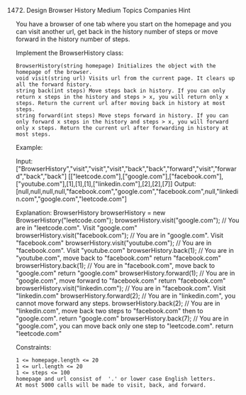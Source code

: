 1472. Design Browser History
Medium
Topics
Companies
Hint

You have a browser of one tab where you start on the homepage and you can visit another url, get back in the history number of steps or move forward in the history number of steps.

Implement the BrowserHistory class:

    BrowserHistory(string homepage) Initializes the object with the homepage of the browser.
    void visit(string url) Visits url from the current page. It clears up all the forward history.
    string back(int steps) Move steps back in history. If you can only return x steps in the history and steps > x, you will return only x steps. Return the current url after moving back in history at most steps.
    string forward(int steps) Move steps forward in history. If you can only forward x steps in the history and steps > x, you will forward only x steps. Return the current url after forwarding in history at most steps.

 

Example:

Input:
["BrowserHistory","visit","visit","visit","back","back","forward","visit","forward","back","back"]
[["leetcode.com"],["google.com"],["facebook.com"],["youtube.com"],[1],[1],[1],["linkedin.com"],[2],[2],[7]]
Output:
[null,null,null,null,"facebook.com","google.com","facebook.com",null,"linkedin.com","google.com","leetcode.com"]

Explanation:
BrowserHistory browserHistory = new BrowserHistory("leetcode.com");
browserHistory.visit("google.com");       // You are in "leetcode.com". Visit "google.com"
browserHistory.visit("facebook.com");     // You are in "google.com". Visit "facebook.com"
browserHistory.visit("youtube.com");      // You are in "facebook.com". Visit "youtube.com"
browserHistory.back(1);                   // You are in "youtube.com", move back to "facebook.com" return "facebook.com"
browserHistory.back(1);                   // You are in "facebook.com", move back to "google.com" return "google.com"
browserHistory.forward(1);                // You are in "google.com", move forward to "facebook.com" return "facebook.com"
browserHistory.visit("linkedin.com");     // You are in "facebook.com". Visit "linkedin.com"
browserHistory.forward(2);                // You are in "linkedin.com", you cannot move forward any steps.
browserHistory.back(2);                   // You are in "linkedin.com", move back two steps to "facebook.com" then to "google.com". return "google.com"
browserHistory.back(7);                   // You are in "google.com", you can move back only one step to "leetcode.com". return "leetcode.com"

 

Constraints:

    1 <= homepage.length <= 20
    1 <= url.length <= 20
    1 <= steps <= 100
    homepage and url consist of  '.' or lower case English letters.
    At most 5000 calls will be made to visit, back, and forward.

